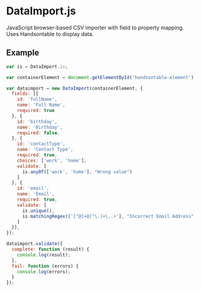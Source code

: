 # DataImport.js

JavaScript browser-based CSV importer with field to property mapping. Uses Handsontable to display data.

## Example

```javascript
var is = DataImport.is;

var containerElement = document.getElementById('handsontable-element');

var dataimport = new DataImport(containerElement, {
  fields: [{
    id: 'fullName',
    name: 'Full Name',
    required: true
  }, {
    id: 'birthday',
    name: 'Birthday',
    required: false,
  }, {
    id: 'contactType',
    name: 'Contact Type',
    required: true,
    choices: ['work', 'home'],
    validate: [
      is.anyOf(['work', 'home'], "Wrong value")
    ]
  }, {
    id: 'email',
    name: 'Email',
    required: true,
    validate: [
      is.unique(),
      is.matchingRegex(['[^@]+@[^\.]+\..+'], "Incorrect Email Address")
    ]
  }],
});

dataimport.validate({
  complete: function (result) {
    console.log(result);
  },
  fail: function (errors) {
    console.log(errors);
  }
});
```
